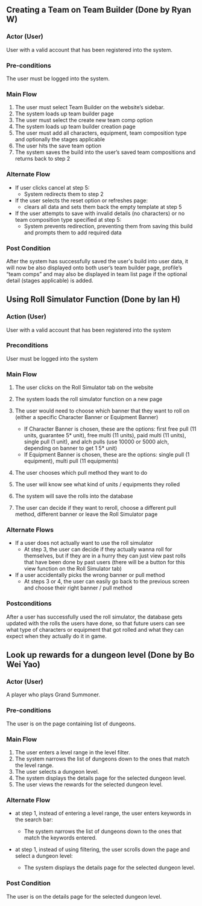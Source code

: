 ## Creating a Team on Team Builder (Done by Ryan W)

### Actor (User)

User with a valid account that has been registered into the system.

### Pre-conditions

The user must be logged into the system.

### Main Flow

1. The user must select Team Builder on the website’s sidebar.
2. The system loads up team builder page
3. The user must select the create new team comp option
4. The system loads up team builder creation page
5. The user must add all characters, equipment, team composition type and optionally the stages applicable
6. The user hits the save team option
7. The system saves the build into the user’s saved team compositions and returns back to step 2

### Alternate Flow

- If user clicks cancel at step 5:
    - System redirects them to step 2
- If the user selects the reset option or refreshes page:
    - clears all data and sets them back the empty template at step 5
- If the user attempts to save with invalid details (no characters) or no team composition type specified at step 5:
    - System prevents redirection, preventing them from saving this build and prompts them to add required data

### Post Condition

After the system has successfully saved the user's build into user data, it will now be also displayed onto both user’s team builder page, profile’s “team comps” and may also be displayed in team list page if the optional detail (stages applicable) is added.

## Using Roll Simulator Function (Done by Ian H)

### Action (User)

User with a valid account that has been registered into the system

### Preconditions

User must be logged into the system

### Main Flow

1. The user clicks on the Roll Simulator tab on the website

2. The system loads the roll simulator function on a new page

3. The user would need to choose which banner that they want to roll on (either a specific Character Banner or Equipment Banner)
    - If Character Banner is chosen, these are the options: first free pull (11 units, guarantee 5* unit), free multi (11 units), paid multi (11 units), single pull (1 unit), and alch pulls (use 10000 or 5000 alch, depending on banner to get 1 5* unit)
    - If Equipment Banner is chosen, these are the options: single pull (1 equipment), multi pull (11 equipments)
    
4. The user chooses which pull method they want to do

5. The user will know see what kind of units / equipments they rolled

6. The system will save the rolls into the database

7. The user can decide if they want to reroll, choose a different pull method, different banner or leave the Roll Simulator page

### Alternate Flows
  - If a user does not actually want to use the roll simulator
      - At step 3, the user can decide if they actually wanna roll for themselves, but if they are in a hurry they can just view past rolls that have been done by past users (there will be a button for this view function on the Roll Simulator tab)
  - If a user accidentally picks the wrong banner or pull method
      - At steps 3 or 4, the user can easily go back to the previous screen and choose their right banner / pull method

### Postconditions

After a user has successfully used the roll simulator, the database gets updated with the rolls the users have done, so that future users can see what type of characters or equipment that got rolled and what they can expect when they actually do it in game. 

## Look up rewards for a dungeon level (Done by Bo Wei Yao)

### Actor (User)

A player who plays Grand Summoner.

### Pre-conditions

The user is on the page containing list of dungeons.

### Main Flow

1. The user enters a level range in the level filter.
2. The system narrows the list of dungeons down to the ones that match the level range.
3. The user selects a dungeon level.
4. The system displays the details page for the selected dungeon level.
5. The user views the rewards for the selected dungeon level.

### Alternate Flow

- at step 1, instead of entering a level range, the user enters keywords in the search bar:
    - The system narrows the list of dungeons down to the ones that match the keywords entered.

- at step 1, instead of using filtering, the user scrolls down the page and select a dungeon level:
    - The system displays the details page for the selected dungeon level.

### Post Condition

The user is on the details page for the selected dungeon level.
